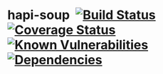 # hapi-soup&nbsp;&nbsp;[![Build Status](https://travis-ci.org/OmniJeff/hapi-soup.svg?branch=master)](https://travis-ci.org/OmniJeff/hapi-soup.svg)&nbsp;[![Coverage Status](https://coveralls.io/repos/github/OmniJeff/hapi-soup/badge.svg?branch=master)](https://coveralls.io/github/OmniJeff/hapi-soup?branch=master)&nbsp;[![Known Vulnerabilities](https://snyk.io/test/github/omnijeff/hapi-soup/badge.svg)](https://snyk.io/test/github/omnijeff/hapi-soup)&nbsp;[![Dependencies](https://david-dm.org/OmniJeff/hapi-soup.svg)](https://david-dm.org/OmniJeff)&nbsp;
